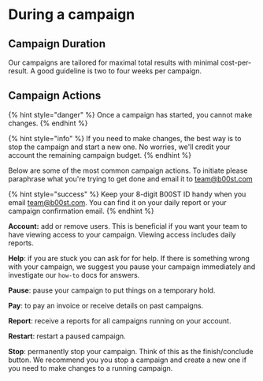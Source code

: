 # During a campaign

## Campaign Duration

Our campaigns are tailored for maximal total results with minimal cost-per-result. A good guideline is two to four weeks per campaign.

## Campaign Actions

{% hint style="danger" %}
Once a campaign has started, you cannot make changes.
{% endhint %}

{% hint style="info" %}
If you need to make changes, the best way is to stop the campaign and start a new one. No worries, we'll credit your account the remaining campaign budget. 
{% endhint %}

Below are some of the most common campaign actions. To initiate please paraphrase what you're trying to get done and email it to [team@b00st.com](mailto:team@b00st.com)

{% hint style="success" %}
Keep your 8-digit B00ST ID handy when you email [team@b00st.com](mailto:team@b00st.com). You can find it on your daily report or your campaign confirmation email. 
{% endhint %}

**Account:** add or remove users. This is beneficial if you want your team to have viewing access to your campaign. Viewing access includes daily reports. 

**Help**: if you are stuck you can ask for for help. If there is something wrong with your campaign, we suggest you pause your campaign immediately and investigate our `how-to` docs for answers. 

**Pause**: pause your campaign to put things on a temporary hold. 

**Pay**: to pay an invoice or receive details on past campaigns.

**Report**: receive a reports for all campaigns running on your account. 

**Restart**: restart a paused campaign. 

**Stop**: permanently stop your campaign. Think of this as the finish/conclude button. We recommend you you stop a campaign and create a new one if you need to make changes to a running campaign.   

